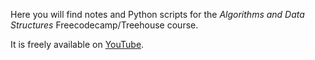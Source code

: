 Here you will find notes and Python scripts for the *Algorithms and Data Structures* Freecodecamp/Treehouse course.

It is freely available on [YouTube](https://www.youtube.com/watch?v=8hly31xKli0).

